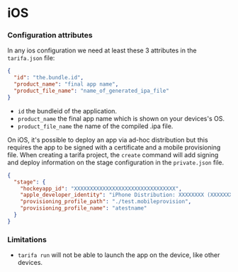 # iOS

### Configuration attributes

In any ios configuration we need at least these 3 attributes in the `tarifa.json`
file:

``` json
{
  "id": "the.bundle.id",
  "product_name": "final app name",
  "product_file_name": "name_of_generated_ipa_file"
}
```

* `id` the bundleid of the application.
* `product_name` the final app name which is shown on your devices's OS.
* `product_file_name` the name of the compiled .ipa file.

On iOS, it's possible to deploy an app via ad-hoc distribution but this requires
the app to be signed with a certificate and a mobile provisioning file. When
creating a tarifa project, the `create` command will add signing and deploy information
on the stage configuration in the `private.json` file.

``` json
{
  "stage": {
    "hockeyapp_id": "XXXXXXXXXXXXXXXXXXXXXXXXXXXXXXXX",
    "apple_developer_identity": "iPhone Distribution: XXXXXXXX (XXXXXXXXXX)",
    "provisioning_profile_path": "./test.mobileprovision",
    "provisioning_profile_name": "atestname"
  }
}
```

### Limitations

* `tarifa run` will not be able to launch the app on the device, like other devices.
